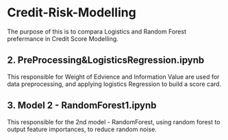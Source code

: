 # Credit-Risk-Modelling

The purpose of this is to compara Logistics and Random Forest prefermance in Credit Score Modelling.

## 2. PreProcessing&LogisticsRegression.ipynb
This responsible for Weight of Edvience and Information Value are used for data preprocessing, and applying logistics Regression to build a score card.

## 3. Model 2 - RandomForest1.ipynb
This responsible for the 2nd model - RandomForest, using random forest to output feature importances, to reduce random noise.


